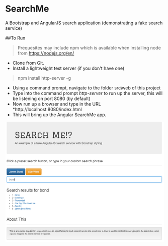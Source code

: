 # SearchMe
A Bootstrap and AngularJS search application (demonstrating a fake search service)

##To Run
> Prequesites may include npm which is available when installing node from https://nodejs.org/en/

- Clone from Git.
- Install a lightweight test server (if you don't have one)

> npm install http-server -g

- Using a command prompt, navigate to the folder src\web of this project
- Type into the command prompt *http-server* to run up the server, this will be listening on port 8080 (by default)
- Now run up a browser and type in the URL *http://localhost:8080/index.html
- This will bring up the Angular SearchMe app.

![alt text](ScreenShot.png "SearchMe screen shot")

